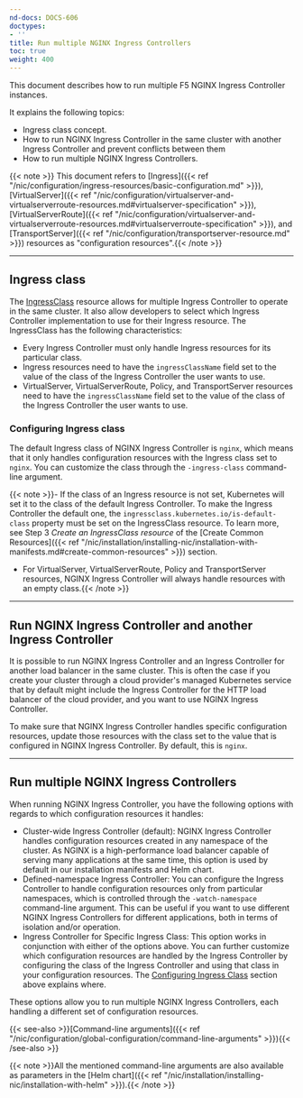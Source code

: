 ```yaml
---
nd-docs: DOCS-606
doctypes:
- ''
title: Run multiple NGINX Ingress Controllers
toc: true
weight: 400
---
```


This document describes how to run multiple F5 NGINX Ingress Controller instances.

It explains the following topics:

- Ingress class concept.
- How to run NGINX Ingress Controller in the same cluster with another Ingress Controller and prevent conflicts between them
- How to run multiple NGINX Ingress Controllers.

{{< note >}} This document refers to [Ingress]({{< ref "/nic/configuration/ingress-resources/basic-configuration.md" >}}), [VirtualServer]({{< ref "/nic/configuration/virtualserver-and-virtualserverroute-resources.md#virtualserver-specification" >}}), [VirtualServerRoute]({{< ref "/nic/configuration/virtualserver-and-virtualserverroute-resources.md#virtualserverroute-specification" >}}), and [TransportServer]({{< ref "/nic/configuration/transportserver-resource.md" >}}) resources as "configuration resources".{{< /note >}}

---

## Ingress class

The [IngressClass](https://kubernetes.io/docs/concepts/services-networking/ingress/#ingress-class) resource allows for multiple Ingress Controller to operate in the same cluster. It also allow developers to select which Ingress Controller implementation to use for their Ingress resource.
The IngressClass has the following characteristics:

- Every Ingress Controller must only handle Ingress resources for its particular class.
- Ingress resources need to have the `ingressClassName` field set to the value of the class of the Ingress Controller the user wants to use.
- VirtualServer, VirtualServerRoute, Policy, and TransportServer resources need to have the `ingressClassName` field set to the value of the class of the Ingress Controller the user wants to use.

### Configuring Ingress class

The default Ingress class of NGINX Ingress Controller is `nginx`, which means that it only handles configuration resources with the Ingress class set to `nginx`. You can customize the class through the `-ingress-class` command-line argument.

{{< note >}}- If the class of an Ingress resource is not set, Kubernetes will set it to the class of the default Ingress Controller. To make the Ingress Controller the default one, the `ingressclass.kubernetes.io/is-default-class` property must be set on the IngressClass resource. To learn more, see Step 3 *Create an IngressClass resource* of the [Create Common Resources]({{< ref "/nic/installation/installing-nic/installation-with-manifests.md#create-common-resources" >}}) section.
- For VirtualServer, VirtualServerRoute, Policy and TransportServer resources, NGINX Ingress Controller will always handle resources with an empty class.{{< /note >}}

---

## Run NGINX Ingress Controller and another Ingress Controller

It is possible to run NGINX Ingress Controller and an Ingress Controller for another load balancer in the same cluster. This is often the case if you create your cluster through a cloud provider's managed Kubernetes service that by default might include the Ingress Controller for the HTTP load balancer of the cloud provider, and you want to use NGINX Ingress Controller.

To make sure that NGINX Ingress Controller handles specific configuration resources, update those resources with the class set to the value that is configured in NGINX Ingress Controller. By default, this is `nginx`.

---

## Run multiple NGINX Ingress Controllers

When running NGINX Ingress Controller, you have the following options with regards to which configuration resources it handles:

- Cluster-wide Ingress Controller (default): NGINX Ingress Controller handles configuration resources created in any namespace of the cluster. As NGINX is a high-performance load balancer capable of serving many applications at the same time, this option is used by default in our installation manifests and Helm chart.
- Defined-namespace Ingress Controller: You can configure the Ingress Controller to handle configuration resources only from particular namespaces, which is controlled through the `-watch-namespace` command-line argument. This can be useful if you want to use different NGINX Ingress Controllers for different applications, both in terms of isolation and/or operation.
- Ingress Controller for Specific Ingress Class: This option works in conjunction with either of the options above. You can further customize which configuration resources are handled by the Ingress Controller by configuring the class of the Ingress Controller and using that class in your configuration resources. The [Configuring Ingress Class](#configuring-ingress-class) section above explains where.

These options allow you to run multiple NGINX Ingress Controllers, each handling a different set of configuration resources.

{{< see-also >}}[Command-line arguments]({{< ref "/nic/configuration/global-configuration/command-line-arguments" >}}){{< /see-also >}}

{{< note >}}All the mentioned command-line arguments are also available as parameters in the [Helm chart]({{< ref "/nic/installation/installing-nic/installation-with-helm" >}}).{{< /note >}}
